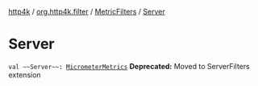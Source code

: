 [http4k](../../index.md) / [org.http4k.filter](../index.md) / [MetricFilters](index.md) / [Server](./-server.md)

# Server

`val ~~Server~~: `[`MicrometerMetrics`](../-micrometer-metrics/index.md)
**Deprecated:** Moved to ServerFilters extension

